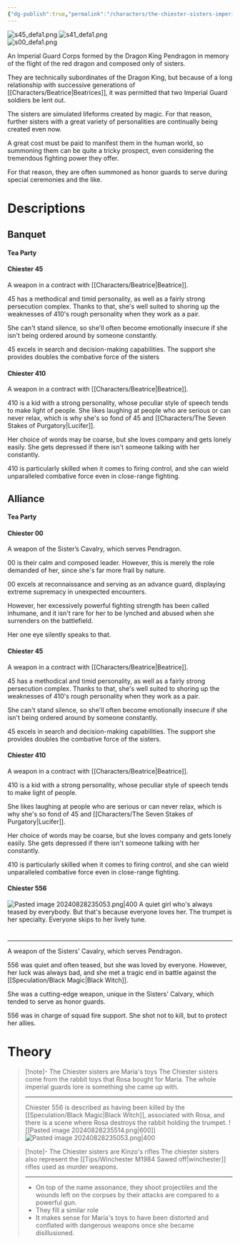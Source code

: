 ```yaml
---
{"dg-publish":true,"permalink":"/characters/the-chiester-sisters-imperial-guard-corps/","contentClasses":"center-headings red-links red-truth center-images","tags":["furniture"]}
---
```




 ![s45_defa1.png](/img/user/Mugshots/s45_defa1.png)
 ![s41_defa1.png](/img/user/Mugshots/s41_defa1.png)  
 ![s00_defa1.png](/img/user/Mugshots/s00_defa1.png)

An Imperial Guard Corps formed by the Dragon King Pendragon in memory of the flight of the red dragon and composed only of sisters.

They are technically subordinates of the Dragon King, but because of a long relationship with successive generations of [[Characters/Beatrice\|Beatrices]], it was permitted that two Imperial Guard soldiers be lent out.

The sisters are simulated lifeforms created by magic.
For that reason, further sisters with a great variety of personalities are continually being created even now.

A great cost must be paid to manifest them in the human world, so summoning them can be quite a tricky prospect, even considering the tremendous fighting power they offer.

For that reason, they are often summoned as honor guards to serve during special ceremonies and the like.

# Descriptions
## Banquet
#### Tea Party
#### Chiester 45
A weapon in a contract with [[Characters/Beatrice\|Beatrice]].

45 has a methodical and timid personality, as well as a fairly strong persecution complex.
Thanks to that, she's well suited to shoring up the weaknesses of 410's rough personality when they work as a pair.

She can't stand silence, so she'll often become emotionally insecure if she isn't being ordered around by someone constantly.

45 excels in search and decision-making capabilities. The support she provides doubles the combative force of the sisters
#### Chiester 410
A weapon in a contract with [[Characters/Beatrice\|Beatrice]].

410 is a kid with a strong personality, whose peculiar style of speech tends to make light of people.
She likes laughing at people who are serious or can never relax, which is why she's so fond of 45 and [[Characters/The Seven Stakes of Purgatory\|Lucifer]].

Her choice of words may be coarse, but she loves company and gets lonely easily.
She gets depressed if there isn't someone talking with her constantly.

410 is particularly skilled when it comes to firing control, and she can wield unparalleled combative force even in close-range fighting.
## Alliance
#### Tea Party
#### Chiester 00
A weapon of the Sister’s Cavalry, which serves Pendragon.

00 is their calm and composed leader. However, this is merely the role demanded of her, since she's far more frail by nature.

00 excels at reconnaissance and serving as an advance guard, displaying extreme supremacy in unexpected encounters.

However, her excessively powerful fighting strength has been called inhumane, and it isn't rare for her to be lynched and abused when she surrenders on the battlefield.

Her one eye silently speaks to that.
#### Chiester 45
A weapon in a contract with [[Characters/Beatrice\|Beatrice]].

45 has a methodical and timid personality, as well as a fairly strong persecution complex. Thanks to that, she's well suited to shoring up the weaknesses of 410's rough personality when they work as a pair.

She can't stand silence, so she'll often become emotionally insecure if she isn't being ordered around by someone constantly.

45 excels in search and decision-making capabilities. The support she provides doubles the combative force of the sisters.
#### Chiester 410
A weapon in a contract with [[Characters/Beatrice\|Beatrice]].

410 is a kid with a strong personality, whose peculiar style of speech tends to make light of people.

She likes laughing at people who are serious or can never relax, which is why she's so fond of 45 and [[Characters/The Seven Stakes of Purgatory\|Lucifer]].

Her choice of words may be coarse, but she loves company and gets lonely easily. She gets depressed if there isn't someone talking with her constantly.

410 is particularly skilled when it comes to firing control, and she can wield unparalleled combative force even in close-range fighting.
#### Chiester 556
![Pasted image 20240828235053.png|400](/img/user/Attachments/Pasted%20image%2020240828235053.png)
A quiet girl who's always teased by everybody. But that's because everyone loves her.
The trumpet is her specialty. Everyone skips to her lively tune.
#
---
A weapon of the Sisters' Cavalry, which serves Pendragon.

556 was quiet and often teased, but she was loved by everyone. However, her luck was always bad, and she met a tragic end in battle against the [[Speculation/Black Magic\|Black Witch]].

She was a cutting-edge weapon, unique in the Sisters' Calvary, which tended to serve as honor guards.

556 was in charge of squad fire support. She shot not to kill, but to protect her allies.

# Theory


<div class="transclusion internal-embed is-loaded"><div class="markdown-embed">



> [!note]- The Chiester sisters are Maria's toys
>The Chiester sisters come from the rabbit toys that Rosa bought for Maria. The whole imperial guards lore is something she came up with.
>
>---
>Chiester 556 is described as having been killed by the [[Speculation/Black Magic\|Black Witch]], associated with Rosa, and there is a scene where Rosa destroys the rabbit holding the trumpet.
>![[Pasted image 20240828235514.png\|600]]
>![Pasted image 20240828235053.png|400](/img/user/Attachments/Pasted%20image%2020240828235053.png)

</div></div>



<div class="transclusion internal-embed is-loaded"><div class="markdown-embed">



> [!note]- The Chiester sisters are Kinzo's rifles
>The chiester sisters also represent the [[Tips/Winchester M1984 Sawed off\|winchester]] rifles used as murder weapons.
>
>---
> - On top of the name assonance, they shoot projectiles and the wounds left on the corpses by their attacks are compared to a powerful gun.
> - They fill a similar role
> - It makes sense for Maria's toys to have been distorted and conflated with dangerous weapons once she became disillusioned.

</div></div>
